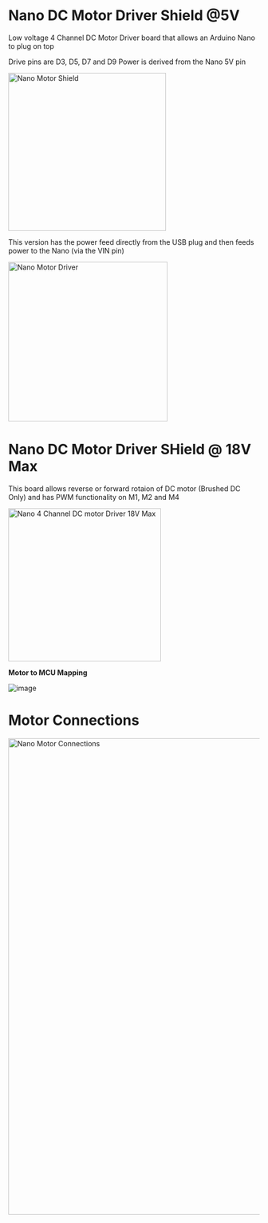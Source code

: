 # Nano DC Motor Driver Shield @5V

Low voltage 4 Channel DC Motor Driver board that allows an Arduino Nano to plug on top

Drive pins are D3, D5, D7 and D9
Power is derived from the Nano 5V pin

<img width="316" alt="Nano Motor Shield" src="https://github.com/gxdeange/Nano-Motor-Driver-Shield/assets/57690555/35541d4a-6f3c-4aca-8289-e9984769763c">

This version has the power feed directly from the USB plug and then feeds power to the Nano (via the VIN pin)

<img width="319" alt="Nano Motor Driver" src="https://github.com/gxdeange/Nano-Motor-Driver-Shield/assets/57690555/5a0fee42-24d7-49bb-bb1c-3cfcb6e3c1a8">

# Nano DC Motor Driver SHield @ 18V Max

This board allows reverse or forward rotaion of DC motor (Brushed DC Only) and has PWM functionality on M1, M2 and M4

<img width="306" alt="Nano 4 Channel DC motor Driver 18V Max" src="https://github.com/gxdeange/Nano-4-Channel-DC-Motor-Driver-Shield/assets/57690555/a3928be0-766c-4632-b918-1c767d83a8cb">

**Motor to MCU Mapping**

![image](https://github.com/gxdeange/Nano-4-Channel-DC-Motor-Driver-Shield/assets/57690555/7ab7d72f-58c0-4c3a-9dae-33bb2de008e2)

# Motor Connections

<img width="953" alt="Nano Motor Connections" src="https://github.com/gxdeange/Nano-Motor-Driver-Shield/assets/57690555/b49d041d-d482-400e-a0fa-df3bc2df818b">

